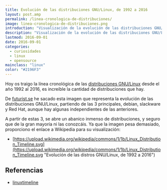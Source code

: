 ```yaml
---
title: Evolución de las distribuciones GNU/Linux, de 1992 a 2016
layout: post.amp
permalink: /linea-cronologica-de-distribuciones/
image: linea-cronologica-de-distribuciones.png
introduction: "Visualización de la evolución de las distribuciones GNU/Linux"
description: "Visualización de la evolución de las distribuciones GNU/Linux"
lastmod: 2016-09-01
date: 2016-09-01
categories:
  - curiosidades
  - linux
  - opensource
mainclass: "linux"
color: "#2196F3"
---
```


<figure>
    <amp-img on="tap:lightbox1" role="button" tabindex="0" layout="responsive" src="/img/linea-cronologica-de-distribuciones.png" alt="{{ title }}" title="{{ title }}" width="800" height="400"></amp-img>
</figure>

Hoy os traigo la línea cronológica de las [distribuciones GNU/Linux](/category/linux/ "Artículos sobre linux") desde el año 1992 al 2016, es increíble la cantidad de distribuciones que hay.

De <a target="_blank" href="http://futurist.se/gldt/">futurist.se</a> he sacado esta imagen que representa la evolución de las distribuciones GNU/Linux, partiendo de las 3 principales, debian, slackware y Red Hat, aunque hay algunas independientes de las anteriores.

<!--more-->

A partir de estas 3, se abre un abanico inmenso de distribuciones, y seguro que de la gran mayoría ni las conozcáis. Ya que la imagen pesa demasiado, proporciono el enlace a Wikipedia para su visualización:

- [https://upload.wikimedia.org/wikipedia/commons/1/1b/Linux_Distribution_Timeline.svg](https://upload.wikimedia.org/wikipedia/commons/1/1b/Linux_Distribution_Timeline.svg "Evolución de las distros GNU/Linux, de 1992 a 2016")

## Referencias

- [linuxtimeline](https://github.com/konimex/linuxtimeline "Repositorio en Github de LinuxTimeline")
